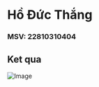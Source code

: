 # Hồ Đức Thắng
### MSV: 22810310404
## Ket qua

![Image](https://github.com/user-attachments/assets/16b0daa4-4b17-4274-8fcc-a421c6b383ed)
